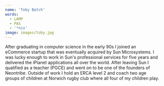 ```yaml
---
name: 'Toby Batch'
words:
  - LAMP
  - PAS
  - '*nix'
image: images/toby.jpg
---
```


After graduating in computer science in the early 90s I joined an eCommerce startup that was eventually acquired by Sun Microsystems. I was lucky enough to work in Sun's professional services for five years and delivered the iPlanet applications all over the world. After leaving Sun I qualified as a teacher (PGCE) and went on to be one of the founders of Neontribe. Outside of work I hold an ERCA level 2 and coach two age groups of children at Norwich rugby club where all four of my children play.
